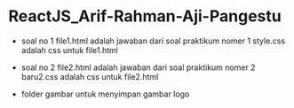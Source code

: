 # ReactJS_Arif-Rahman-Aji-Pangestu

- soal no 1 
file1.html adalah jawaban dari soal praktikum nomer 1
style.css adalah css untuk file1.html


- soal no 2
file2.html adalah jawaban dari soal praktikum nomer 2
baru2.css adalah css untuk file2.html

- folder gambar untuk menyimpan gambar logo